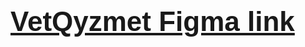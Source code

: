 <span style="font-family: 'Arial'; font-size: 44px; font-weight: bold;">[VetQyzmet Figma link](https://www.figma.com/file/FAOS1gjSDXCgiyVdKZXaQC/FlutterProject-(Copy)?type=design&node-id=0%3A1&mode=dev)</span>
